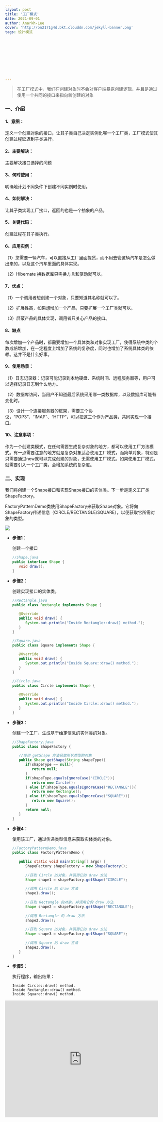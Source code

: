 ```yaml
---
layout: post
title: '工厂模式'
date: 2021-09-01
author: Anarkh-Lee
cover: 'http://on2171g4d.bkt.clouddn.com/jekyll-banner.png'
tags: 设计模式










---
```


> 在工厂模式中，我们在创建对象时不会对客户端暴露创建逻辑，并且是通过使用一个共同的接口来指向新创建的对象

### 一、介绍

#### 1、意图：

定义一个创建对象的接口，让其子类自己决定实例化哪一个工厂类，工厂模式使其创建过程延迟到子类进行。

#### 2、主要解决：

主要解决接口选择的问题

#### 3、何时使用：

明确地计划不同条件下创建不同实例时使用。

#### 4、如何解决：

让其子类实现工厂接口，返回的也是一个抽象的产品。

#### 5、关键代码：

创建过程在其子类执行。

#### 6、应用实例：

（1）您需要一辆汽车，可以直接从工厂里面提货，而不用去管这辆汽车是怎么做出来的，以及这个汽车里面的具体实现。

（2）Hibernate 换数据库只需换方言和驱动就可以。

#### 7、优点：

（1）一个调用者想创建一个对象，只要知道其名称就可以了。

（2）扩展性高，如果想增加一个产品，只要扩展一个工厂类就可以。

（3）屏蔽产品的具体实现，调用者只关心产品的接口。

#### 8、缺点

每次增加一个产品时，都需要增加一个具体类和对象实现工厂，使得系统中类的个数成倍增加，在一定程度上增加了系统的复杂度，同时也增加了系统具体类的依赖。这并不是什么好事。

#### 9、使用场景：

（1）日志记录器：记录可能记录到本地硬盘、系统时间、远程服务器等，用户可以选择记录日志到什么地方。

（2）数据库访问，当用户不知道最后系统采用哪一类数据库，以及数据库可能有变化时。

（3）设计一个连接服务器的框架，需要三个协议，“POP3”、“IMAP”、“HTTP”，可以把这三个作为产品类，共同实现一个接口。

#### 10、注意事项：

作为一个创建类模式，在任何需要生成复杂对象的地方，都可以使用工厂方法模式。有一点需要注意的地方就是复杂对象适合使用工厂模式，而简单对象，特别是只需要通过new就可以完成创建的对象，无需使用工厂模式。如果使用工厂模式，就需要引入一个工厂类，会增加系统的复杂度。

### 二、实现

我们将创建一个Shape接口和实现Shape接口的实体类。下一步是定义工厂类ShapeFactory。

FactoryPatternDemo类使用ShapeFactory来获取Shape对象。它将向ShapeFactory传递信息（CIRCLE/RECTANGLE/SQUARE），以便获取它所需对象的类型。

![](.\img\设计模式\工厂模式\1.jpg)

* **步骤1：**

  创建一个接口

  ```java
  //Shape.java
  public interface Shape {
     void draw();
  }
  ```

* **步骤2：**

  创建实现接口的实体类。

  ```java
  //Rectangle.java
  public class Rectangle implements Shape {
   
     @Override
     public void draw() {
        System.out.println("Inside Rectangle::draw() method.");
     }
  }
  ```

  ```java
  //Square.java
  public class Square implements Shape {
   
     @Override
     public void draw() {
        System.out.println("Inside Square::draw() method.");
     }
  }
  ```

  ```java
  //Circle.java
  public class Circle implements Shape {
   
     @Override
     public void draw() {
        System.out.println("Inside Circle::draw() method.");
     }
  }
  ```

* **步骤3：**

  创建一个工厂，生成基于给定信息的实体类的对象。

  ```java
  //ShapeFactory.java
  public class ShapeFactory {
      
     //使用 getShape 方法获取形状类型的对象
     public Shape getShape(String shapeType){
        if(shapeType == null){
           return null;
        }        
        if(shapeType.equalsIgnoreCase("CIRCLE")){
           return new Circle();
        } else if(shapeType.equalsIgnoreCase("RECTANGLE")){
           return new Rectangle();
        } else if(shapeType.equalsIgnoreCase("SQUARE")){
           return new Square();
        }
        return null;
     }
  }
  ```

* **步骤4：**

  使用该工厂，通过传递类型信息来获取实体类的对象。

  ```java
  //FactoryPatternDemo.java
  public class FactoryPatternDemo {
   
     public static void main(String[] args) {
        ShapeFactory shapeFactory = new ShapeFactory();
   
        //获取 Circle 的对象，并调用它的 draw 方法
        Shape shape1 = shapeFactory.getShape("CIRCLE");
   
        //调用 Circle 的 draw 方法
        shape1.draw();
   
        //获取 Rectangle 的对象，并调用它的 draw 方法
        Shape shape2 = shapeFactory.getShape("RECTANGLE");
   
        //调用 Rectangle 的 draw 方法
        shape2.draw();
   
        //获取 Square 的对象，并调用它的 draw 方法
        Shape shape3 = shapeFactory.getShape("SQUARE");
   
        //调用 Square 的 draw 方法
        shape3.draw();
     }
  }
  ```

* **步骤5：**

  执行程序，输出结果：

  ```
  Inside Circle::draw() method.
  Inside Rectangle::draw() method.
  Inside Square::draw() method.
  ```

  





<iframe type="text/html" width="100%" height="385" src="http://www.youtube.com/embed/gfmjMWjn-Xg" frameborder="0"></iframe>